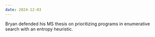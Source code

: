 ```yaml
---
date: 2024-12-03
---
```

Bryan defended his MS thesis on prioritizing programs in enumerative search with an entropy heuristic.
